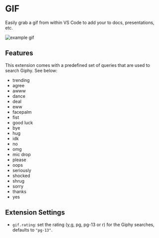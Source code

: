 # GIF

Easily grab a gif from within VS Code to add your to docs, presentations, etc.

![example gif](https://media.giphy.com/media/xUPGctcOx81qzIK04o/giphy.gif)

## Features

This extension comes with a predefined set of queries that are used to search Giphy. See below:

- trending
- agree
- awww
- dance
- deal
- eww
- facepalm
- fist
- good luck
- bye
- hug
- idk
- no
- omg
- mic drop
- please
- oops
- seriously
- shocked
- shrug
- sorry
- thanks
- yes

## Extension Settings

* `gif.rating`: set the rating (y,g, pg, pg-13 or r) for the Giphy searches, defaults to `"pg-13"`.